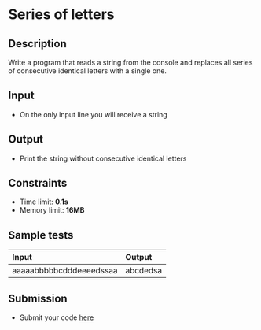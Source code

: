 # Series of letters

## Description
Write a program that reads a string from the console and replaces all series of consecutive identical letters with a single one.

## Input
- On the only input line you will receive a string

## Output
- Print the string without consecutive identical letters

## Constraints
- Time limit: **0.1s**
- Memory limit: **16MB**

## Sample tests

| Input | Output |
|:------|:-------|
| aaaaabbbbbcdddeeeedssaa | abcdedsa |

## Submission
- Submit your code [here](http://bgcoder.com/Contests/Compete/Index/320#9)